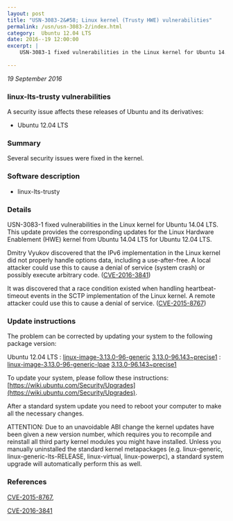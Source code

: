 ```yaml
---
layout: post
title: "USN-3083-2&#58; Linux kernel (Trusty HWE) vulnerabilities"
permalink: /usn/usn-3083-2/index.html
category:  Ubuntu 12.04 LTS
date: 2016--19 12:00:00
excerpt: |
    USN-3083-1 fixed vulnerabilities in the Linux kernel for Ubuntu 14.04 LTS. This update provides the corresponding updates for the Linux Hardware Enablement (HWE) kernel from Ubuntu 14.04 LTS for Ubuntu 12.04 LTS.
    
--- 
```

 
 

*19 September 2016*

### linux-lts-trusty vulnerabilities

A security issue affects these releases of Ubuntu and its derivatives:

* Ubuntu 12.04 LTS

### Summary

Several security issues were fixed in the kernel. 

### Software description

* linux-lts-trusty 

### Details

USN-3083-1 fixed vulnerabilities in the Linux kernel for Ubuntu 14.04 LTS. This update provides the corresponding updates for the Linux Hardware Enablement (HWE) kernel from Ubuntu 14.04 LTS for Ubuntu 12.04 LTS.

Dmitry Vyukov discovered that the IPv6 implementation in the Linux kernel did not properly handle options data, including a use-after-free. A local attacker could use this to cause a denial of service (system crash) or possibly execute arbitrary code. ([CVE-2016-3841](http://people.ubuntu.com/~ubuntu-security/cve/CVE-2016-3841))

It was discovered that a race condition existed when handling heartbeat- timeout events in the SCTP implementation of the Linux kernel. A remote attacker could use this to cause a denial of service. ([CVE-2015-8767](http://people.ubuntu.com/~ubuntu-security/cve/CVE-2015-8767)) 

### Update instructions

The problem can be corrected by updating your system to the following package version:

Ubuntu 12.04 LTS
 : [linux-image-3.13.0-96-generic](https://launchpad.net/ubuntu/+source/linux-lts-trusty) <span> [3.13.0-96.143~precise1](https://launchpad.net/ubuntu/+source/linux-lts-trusty/3.13.0-96.143~precise1) </span> 
 : [linux-image-3.13.0-96-generic-lpae](https://launchpad.net/ubuntu/+source/linux-lts-trusty) <span> [3.13.0-96.143~precise1](https://launchpad.net/ubuntu/+source/linux-lts-trusty/3.13.0-96.143~precise1) </span> 

To update your system, please follow these instructions: [https://wiki.ubuntu.com/Security/Upgrades](https://wiki.ubuntu.com/Security/Upgrades).

After a standard system update you need to reboot your computer to make all the necessary changes.

ATTENTION: Due to an unavoidable ABI change the kernel updates have been given a new version number, which requires you to recompile and reinstall all third party kernel modules you might have installed. Unless you manually uninstalled the standard kernel metapackages (e.g. linux-generic, linux-generic-lts-RELEASE, linux-virtual, linux-powerpc), a standard system upgrade will automatically perform this as well. 

### References

 
 [CVE-2015-8767](http://people.ubuntu.com/~ubuntu-security/cve/CVE-2015-8767), 

 [CVE-2016-3841](http://people.ubuntu.com/~ubuntu-security/cve/CVE-2016-3841)
 

